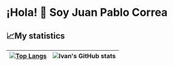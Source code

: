# ¡Hola! 👋 Soy Juan Pablo Correa

## 📈My statistics
|[![Top Langs](https://github-readme-stats.vercel.app/api/top-langs/?username=JuanPCT&show_icons=true&theme=tokyonight)](https://github.com/JuanPCT/github-readme-stats)|![Ivan's GitHub stats](https://github-readme-stats.vercel.app/api?username=JuanPCT&show_icons=true&theme=tokyonight)|
|---|---|
